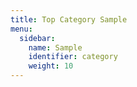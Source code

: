 ```yaml
---
title: Top Category Sample
menu:
  sidebar:
    name: Sample
    identifier: category
    weight: 10
---
```

